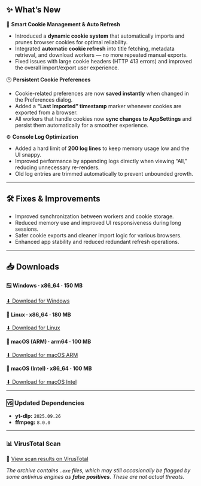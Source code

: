 ## ✨ What’s New

🍪 **Smart Cookie Management & Auto Refresh**  
   - Introduced a **dynamic cookie system** that automatically imports and prunes browser cookies for optimal reliability.  
   - Integrated **automatic cookie refresh** into title fetching, metadata retrieval, and download workers — no more repeated manual exports.  
   - Fixed issues with large cookie headers (HTTP 413 errors) and improved the overall import/export user experience.  

🕒 **Persistent Cookie Preferences**  
   - Cookie-related preferences are now **saved instantly** when changed in the Preferences dialog.  
   - Added a **“Last Imported” timestamp** marker whenever cookies are exported from a browser.  
   - All workers that handle cookies now **sync changes to AppSettings** and persist them automatically for a smoother experience.  

⚙️ **Console Log Optimization**  
   - Added a hard limit of **200 log lines** to keep memory usage low and the UI snappy.  
   - Improved performance by appending logs directly when viewing “All,” reducing unnecessary re-renders.  
   - Old log entries are trimmed automatically to prevent unbounded growth.  

---

## 🛠️ Fixes & Improvements

- Improved synchronization between workers and cookie storage.  
- Reduced memory use and improved UI responsiveness during long sessions.  
- Safer cookie exports and cleaner import logic for various browsers.  
- Enhanced app stability and reduced redundant refresh operations.  

---

## 📥 Downloads

#### 🪟 Windows · x86_64 · 150 MB  
[⬇ Download for Windows](https://github.com/ErfanNamira/ytget-gui/releases/download/2.5.1/YTGet-windows.zip)

#### 🐧 Linux · x86_64 · 180 MB  
[⬇ Download for Linux](https://github.com/ErfanNamira/ytget-gui/releases/download/2.5.1/YTGet-linux.tar.gz)

#### 🍎 macOS (ARM) · arm64 · 100 MB  
[⬇ Download for macOS ARM](https://github.com/ErfanNamira/ytget-gui/releases/download/2.5.1/YTGet-macOS-arm64.tar.gz)

#### 🍎 macOS (Intel) · x86_64 · 100 MB  
[⬇ Download for macOS Intel](https://github.com/ErfanNamira/ytget-gui/releases/download/2.5.1/YTGet-macOS-x86_64.tar.gz)

---

### 🆚 Updated Dependencies
- **yt-dlp:** `2025.09.26`  
- **ffmpeg:** `8.0.0`  

---

### 📊 VirusTotal Scan
🔗 [View scan results on VirusTotal](https://www.virustotal.com)  

_The archive contains `.exe` files, which may still occasionally be flagged by some antivirus engines as **false positives**. These are not actual threats._  

